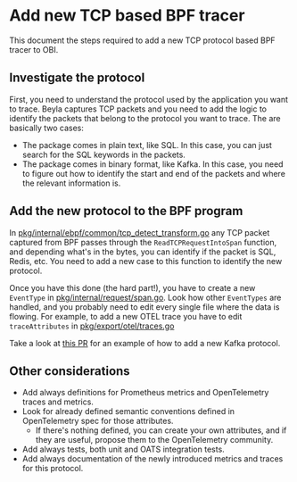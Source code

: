# Add new TCP based BPF tracer

This document the steps required to add a new TCP protocol based BPF tracer to OBI.

## Investigate the protocol

First, you need to understand the protocol used by the application you want to trace. Beyla captures TCP packets and you need to add the logic to identify the packets that belong to the protocol you want to trace. The are basically two cases:

- The package comes in plain text, like SQL. In this case, you can just search for the SQL keywords in the packets.
- The package comes in binary format, like Kafka. In this case, you need to figure out how to identify the start and end of the packets and where the relevant information is.

## Add the new protocol to the BPF program

In [pkg/internal/ebpf/common/tcp_detect_transform.go](https://https://github.com/open-telemetry/opentelemetry-ebpf-instrumentation/issues/blob/main/pkg/internal/ebpf/common/tcp_detect_transform.go) any TCP packet captured from BPF passes through the `ReadTCPRequestIntoSpan` function, and depending what's in the bytes, you can identify if the packet is SQL, Redis, etc. You need to add a new case to this function to identify the new protocol.

Once you have this done (the hard part!), you have to create a new `EventType` in [pkg/internal/request/span.go](https://https://github.com/open-telemetry/opentelemetry-ebpf-instrumentation/issues/blob/main/pkg/internal/request/span.go#L4). Look how other `EventTypes` are handled, and you probably need to edit every single file where the data is flowing. For example, to add a new OTEL trace you have to edit `traceAttributes` in [pkg/export/otel/traces.go](https://https://github.com/open-telemetry/opentelemetry-ebpf-instrumentation/issues/blob/main/pkg/export/otel/traces.go#L4)

Take a look at [this PR](https://https://github.com/open-telemetry/opentelemetry-ebpf-instrumentation/issues/pull/890) for an example of how to add a new Kafka protocol.

## Other considerations

- Add always definitions for Prometheus metrics and OpenTelemetry traces and metrics.
- Look for already defined semantic conventions defined in OpenTelemetry spec for those attributes.
  - If there's nothing defined, you can create your own attributes, and if they are useful, propose them to the OpenTelemetry community.
- Add always tests, both unit and OATS integration tests.
- Add always documentation of the newly introduced metrics and traces for this protocol.
